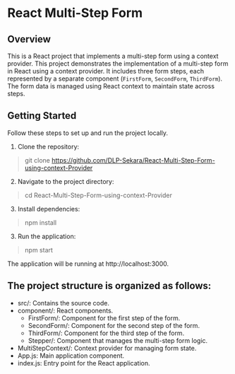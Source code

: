 # React Multi-Step Form
## Overview
This is a React project that implements a multi-step form using a context provider.
This project demonstrates the implementation of a multi-step form in React using a context provider. It includes three form steps, each represented by a separate component (`FirstForm`, `SecondForm`, `ThirdForm`). The form data is managed using React context to maintain state across steps.

## Getting Started
   Follow these steps to set up and run the project locally.

1. Clone the repository:
> git clone https://github.com/DLP-Sekara/React-Multi-Step-Form-using-context-Provider

2. Navigate to the project directory:
> cd React-Multi-Step-Form-using-context-Provider

3. Install dependencies:
> npm install

3. Run the application:
> npm start

The application will be running at http://localhost:3000.


## The project structure is organized as follows:

* src/: Contains the source code.
* component/: React components.
  * FirstForm/: Component for the first step of the form.
  * SecondForm/: Component for the second step of the form.
  * ThirdForm/: Component for the third step of the form.
  * Stepper/: Component that manages the multi-step form logic.
* MultiStepContext/: Context provider for managing form state.
* App.js: Main application component.
* index.js: Entry point for the React application.

